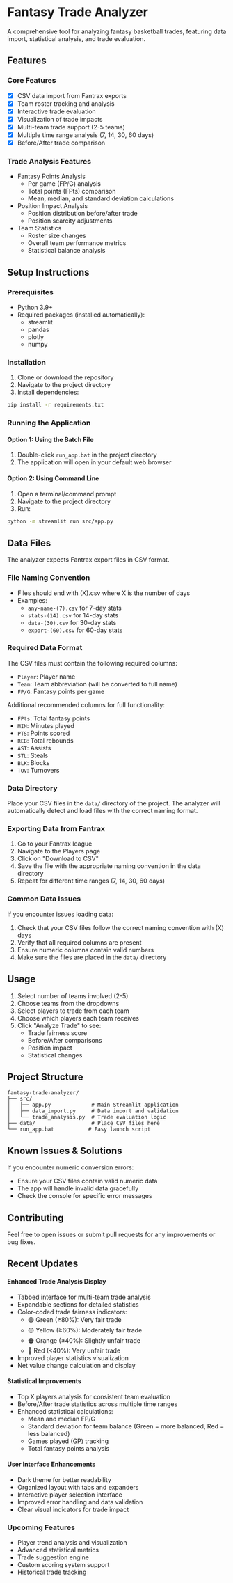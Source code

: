 # Fantasy Trade Analyzer

A comprehensive tool for analyzing fantasy basketball trades, featuring data import, statistical analysis, and trade evaluation.

## Features

### Core Features
- [x] CSV data import from Fantrax exports
- [x] Team roster tracking and analysis
- [x] Interactive trade evaluation
- [x] Visualization of trade impacts
- [x] Multi-team trade support (2-5 teams)
- [x] Multiple time range analysis (7, 14, 30, 60 days)
- [x] Before/After trade comparison

### Trade Analysis Features
- Fantasy Points Analysis
  - Per game (FP/G) analysis
  - Total points (FPts) comparison
  - Mean, median, and standard deviation calculations
- Position Impact Analysis
  - Position distribution before/after trade
  - Position scarcity adjustments
- Team Statistics
  - Roster size changes
  - Overall team performance metrics
  - Statistical balance analysis

## Setup Instructions

### Prerequisites
- Python 3.9+
- Required packages (installed automatically):
  - streamlit
  - pandas
  - plotly
  - numpy

### Installation

1. Clone or download the repository
2. Navigate to the project directory
3. Install dependencies:
```bash
pip install -r requirements.txt
```

### Running the Application

#### Option 1: Using the Batch File
1. Double-click `run_app.bat` in the project directory
2. The application will open in your default web browser

#### Option 2: Using Command Line
1. Open a terminal/command prompt
2. Navigate to the project directory
3. Run:
```bash
python -m streamlit run src/app.py
```

## Data Files

The analyzer expects Fantrax export files in CSV format. 

### File Naming Convention
- Files should end with (X).csv where X is the number of days
- Examples:
  - `any-name-(7).csv` for 7-day stats
  - `stats-(14).csv` for 14-day stats
  - `data-(30).csv` for 30-day stats
  - `export-(60).csv` for 60-day stats

### Required Data Format
The CSV files must contain the following required columns:
- `Player`: Player name
- `Team`: Team abbreviation (will be converted to full name)
- `FP/G`: Fantasy points per game

Additional recommended columns for full functionality:
- `FPts`: Total fantasy points
- `MIN`: Minutes played
- `PTS`: Points scored
- `REB`: Total rebounds
- `AST`: Assists
- `STL`: Steals
- `BLK`: Blocks
- `TOV`: Turnovers

### Data Directory
Place your CSV files in the `data/` directory of the project. The analyzer will automatically detect and load files with the correct naming format.

### Exporting Data from Fantrax
1. Go to your Fantrax league
2. Navigate to the Players page
3. Click on "Download to CSV"
4. Save the file with the appropriate naming convention in the data directory
5. Repeat for different time ranges (7, 14, 30, 60 days)

### Common Data Issues
If you encounter issues loading data:
1. Check that your CSV files follow the correct naming convention with (X) days
2. Verify that all required columns are present
3. Ensure numeric columns contain valid numbers
4. Make sure the files are placed in the `data/` directory

## Usage

1. Select number of teams involved (2-5)
2. Choose teams from the dropdowns
3. Select players to trade from each team
4. Choose which players each team receives
5. Click "Analyze Trade" to see:
   - Trade fairness score
   - Before/After comparisons
   - Position impact
   - Statistical changes

## Project Structure

```
fantasy-trade-analyzer/
├── src/
│   ├── app.py             # Main Streamlit application
│   ├── data_import.py     # Data import and validation
│   └── trade_analysis.py  # Trade evaluation logic
├── data/                  # Place CSV files here
└── run_app.bat           # Easy launch script
```

## Known Issues & Solutions

If you encounter numeric conversion errors:
- Ensure your CSV files contain valid numeric data
- The app will handle invalid data gracefully
- Check the console for specific error messages

## Contributing

Feel free to open issues or submit pull requests for any improvements or bug fixes.

## Recent Updates

#### Enhanced Trade Analysis Display
- Tabbed interface for multi-team trade analysis
- Expandable sections for detailed statistics
- Color-coded trade fairness indicators:
  - 🟢 Green (≥80%): Very fair trade
  - 🟡 Yellow (≥60%): Moderately fair trade
  - 🟠 Orange (≥40%): Slightly unfair trade
  - 🔴 Red (<40%): Very unfair trade
- Improved player statistics visualization
- Net value change calculation and display

#### Statistical Improvements
- Top X players analysis for consistent team evaluation
- Before/After trade statistics across multiple time ranges
- Enhanced statistical calculations:
  - Mean and median FP/G
  - Standard deviation for team balance (Green = more balanced, Red = less balanced)
  - Games played (GP) tracking
  - Total fantasy points analysis

#### User Interface Enhancements
- Dark theme for better readability
- Organized layout with tabs and expanders
- Interactive player selection interface
- Improved error handling and data validation
- Clear visual indicators for trade impact

### Upcoming Features
- Player trend analysis and visualization
- Advanced statistical metrics
- Trade suggestion engine
- Custom scoring system support
- Historical trade tracking
